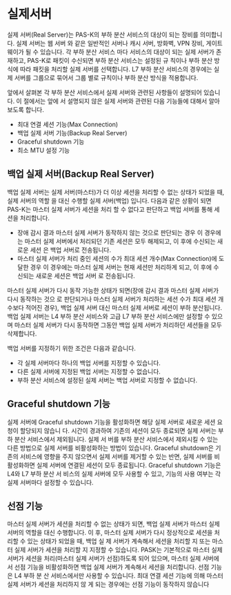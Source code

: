 # 실제서버

실제 서버(Real Server)는 PAS-K의 부하 분산 서비스의 대상이 되는 장비를 의미합니다. 실제 서버는 웹 서버
와 같은 일반적인 서버나 캐시 서버, 방화벽, VPN 장비, 게이트웨이가 될 수 있습니다. 각 부하 분산 서비스
마다 서비스의 대상이 되는 실제 서버가 존재하고, PAS-K로 패킷이 수신되면 부하 분산 서비스는 설정된 규
칙이나 부하 분산 방식에 따라 패킷을 처리할 실제 서버를 선택합니다. L7 부하 분산 서비스의 경우에는 실
제 서버를 그룹으로 묶어서 그룹 별로 규칙이나 부하 분산 방식을 적용합니다.

앞에서 살펴본 각 부하 분산 서비스에서 실제 서버와 관련된 사항들이 설명되어 있습니다. 이 절에서는 앞에
서 설명되지 않은 실제 서버와 관련된 다음 기능들에 대해서 알아보도록 합니다.

- 최대 연결 세션 기능(Max Connection)
- 백업 실제 서버 기능(Backup Real Server)
- Graceful shutdown 기능
- 최소 MTU 설정 기능

## 백업 실제 서버(Backup Real Server)

백업 실제 서버는 실제 서버(마스터)가 더 이상 세션을 처리할 수 없는 상태가 되었을 때, 실제 서버의 역할
을 대신 수행할 실제 서버(백업) 입니다. 다음과 같은 상황이 되면 PAS-K는 마스터 실제 서버가 세션을 처리
할 수 없다고 판단하고 백업 서버를 통해 세션을 처리합니다.

- 장애 감시 결과 마스터 실제 서버가 동작하지 않는 것으로 판단되는 경우
  이 경우에는 마스터 실제 서버에서 처리되던 기존 세션은 모두 해제되고, 이 후에 수신되는 새로운 세션
  은 백업 서버로 전송됩니다.
- 마스터 실제 서버가 처리 중인 세션의 수가 최대 세션 개수(Max Connection)에 도달한 경우
  이 경우에는 마스터 실제 서버는 현재 세션만 처리하게 되고, 이 후에 수신되는 새로운 세션은 백업 서버
  로 전송됩니다.

마스터 실제 서버가 다시 동작 가능한 상태가 되면(장애 감시 결과 마스터 실제 서버가 다시 동작하는 것으
로 판단되거나 마스터 실제 서버가 처리하는 세션 수가 최대 세션 개수보다 적어진 경우), 백업 실제 서버
대신 마스터 실제 서버로 세션이 부하 분산됩니다. 백업 실제 서버는 L4 부하 분산 서비스와 고급 L7 부하
분산 서비스에만 설정할 수 있으며 마스터 실제 서버가 다시 동작하면 그동안 백업 실제 서버가 처리하던 세션들을 모두 삭제합니다.

백업 서버를 지정하기 위한 조건은 다음과 같습니다.

- 각 실제 서버마다 하나의 백업 서버를 지정할 수 있습니다.
- 다른 실제 서버에 지정된 백업 서버는 지정할 수 없습니다.
- 부하 분산 서비스에 설정된 실제 서버는 백업 서버로 지정할 수 없습니다.

## Graceful shutdown 기능

실제 서버에 Graceful shutdown 기능을 활성화하면 해당 실제 서버로 새로운 세션 요청이 할당되지 않습니
다. 시간이 경과하여 기존의 세션이 모두 종료되면 실제 서버는 부하 분산 서비스에서 제외됩니다. 실제 서
버를 부하 분산 서비스에서 제외시킬 수 있는 다른 방법으로 실제 서버를 비활성화하는 방법이 있습니다.
Graceful shutdown은 기존의 서비스에 영향을 주지 않으면서 실제 서버를 제거할 수 있는 반면, 실제 서버를
비활성화하면 실제 서버에 연결된 세션이 모두 종료됩니다. Graceful shutdown 기능은 L4와 L7 부하 분산 서
비스의 실제 서버에 모두 사용할 수 있고, 기능의 사용 여부는 각 실제 서버마다 설정할 수 있습니다.

## 선점 기능

마스터 실제 서버가 세션을 처리할 수 없는 상태가 되면, 백업 실제 서버가 마스터 실제 서버의 역할을 대신
수행합니다. 이 후, 마스터 실제 서버가 다시 정상적으로 세션을 처리할 수 있는 상태가 되었을 때, 백업 실
제 서버가 계속해서 세션을 처리할 지 또는 마스터 실제 서버가 세션을 처리할 지 지정할 수 있습니다. PASK는 기본적으로 마스터 실제 서버가 세션을 처리(마스터 실제 서버가 선점)하도록 되어 있으며, 마스터 실제
서버에서 선점 기능을 비활성화하면 백업 실제 서버가 계속해서 세션을 처리합니다. 선점 기능은 L4 부하 분
산 서비스에서만 사용할 수 있습니다. 최대 연결 세션 기능에 의해 마스터 실제 서버가 세션을 처리하지 않
게 되는 경우에는 선점 기능이 동작하지 않습니다
